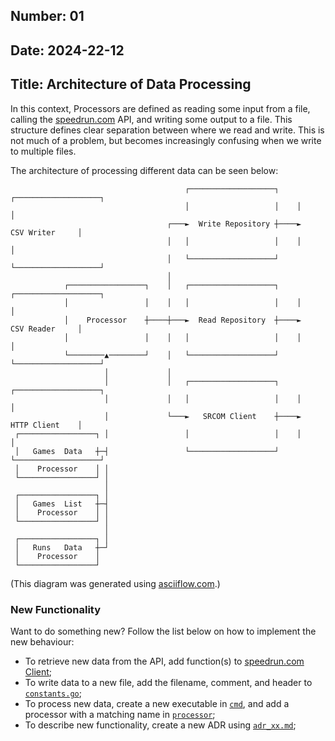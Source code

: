## Number: 01
## Date: 2024-22-12
## Title: Architecture of Data Processing

In this context, Processors are defined as reading some input from a file, calling 
the [speedrun.com](https://www.speedrun.com) API, and writing some output to a file. 
This structure defines clear separation between where we read and write. This is not 
much of a problem, but becomes increasingly confusing when we write to multiple files. 

The architecture of processing different data can be seen below:
                                                                                         
```                                                                               
                                       ┌───────────────────┐    ┌───────────────────┐ 
                                       │                   │    │                   │ 
                                   ┌───►  Write Repository ┼────►    CSV Writer     │ 
                                   │   │                   │    │                   │ 
                                   │   └───────────────────┘    └───────────────────┘ 
                                   │                                                  
            ┌─────────────────┐    │   ┌───────────────────┐    ┌───────────────────┐ 
            │                 │    │   │                   │    │                   │ 
            │    Processor    ┼────┼───►  Read Repository  ┼────►    CSV Reader     │ 
            │                 │    │   │                   │    │                   │ 
            └────────▲────────┘    │   └───────────────────┘    └───────────────────┘ 
                     │             │                                                  
                     │             │   ┌───────────────────┐    ┌───────────────────┐ 
                     │             │   │                   │    │                   │ 
                     │             └───►   SRCOM Client    ┼────►    HTTP Client    │ 
 ┌─────────────────┐ │                 │                   │    │                   │ 
 │   Games  Data   ┼─┤                 └───────────────────┘    └───────────────────┘ 
 │    Processor    │ │                                                                
 └─────────────────┘ │                                                                
                     │                                                                
 ┌─────────────────┐ │                                                                
 │   Games  List   ┼─┤                                                                
 │    Processor    │ │                                                                
 └─────────────────┘ │                                                                
                     │                                                                
 ┌─────────────────┐ │                                                                
 │   Runs   Data   ┼─┘                                                                
 │    Processor    │                                                                  
 └─────────────────┘                                                                  
```
(This diagram was generated using [asciiflow.com](https://asciiflow.com/#/).)

### New Functionality

Want to do something new? Follow the list below on how to implement the new behaviour:

* To retrieve new data from the API, add function(s) to [speedrun.com Client](../internal/srcom_api/v1.go); 
* To write data to a new file, add the filename, comment, and header to [`constants.go`](../internal/repository/constants.go);
* To process new data, create a new executable in [`cmd`](../cmd/), and add a processor with a matching name in [`processor`](../internal/processor/);
* To describe new functionality, create a new ADR using [`adr_xx.md`](./adr_xx.md);